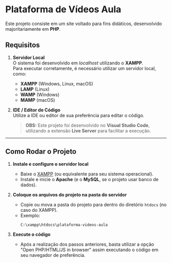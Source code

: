 # Plataforma de Vídeos Aula

Este projeto consiste em um site voltado para fins didáticos, desenvolvido majoritariamente em **PHP**.

## Requisitos

1. **Servidor Local**  
   O sistema foi desenvolvido em *localhost* utilizando o **XAMPP**.  
   Para executar corretamente, é necessário utilizar um servidor local, como:
   - **XAMPP** (Windows, Linux, macOS)
   - **LAMP** (Linux)
   - **WAMP** (Windows)
   - **MAMP** (macOS)

2. **IDE / Editor de Código**  
   Utilize a IDE ou editor de sua preferência para editar o código.  
   > **OBS:** Este projeto foi desenvolvido no **Visual Studio Code**, utilizando a extensão **Live Server** para facilitar a execução.

---

## Como Rodar o Projeto

1. **Instale e configure o servidor local**  
   - Baixe o [XAMPP](https://www.apachefriends.org/pt_br/index.html) (ou equivalente para seu sistema operacional).  
   - Instale e inicie o **Apache** (e o **MySQL**, se o projeto usar banco de dados).

2. **Coloque os arquivos do projeto na pasta do servidor**  
   - Copie ou mova a pasta do projeto para dentro do diretório `htdocs` (no caso do XAMPP).  
   - Exemplo:  
     ```
     C:\xampp\htdocs\plataforma-videos-aula
     ```
3. **Execute o código**
   - Após a realização dos passos anteriores, basta utilizar a opção "Open PHP/HTML/JS in browser" assim executando o código em seu navegador de preferência.


 
